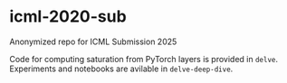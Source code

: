 # icml-2020-sub
Anonymized repo for ICML Submission 2025

Code for computing saturation from PyTorch layers is provided in `delve`. Experiments and notebooks are avilable in `delve-deep-dive`.

